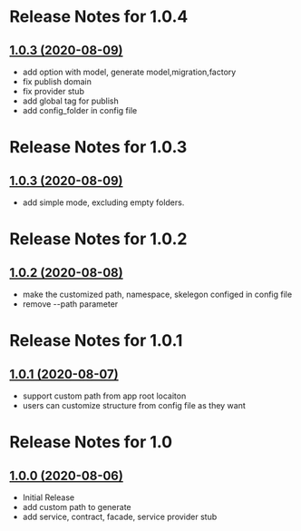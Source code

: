 

# Release Notes for 1.0.4

## [1.0.3 (2020-08-09)](https://github.com/ArtisanCloud/ServiceMaker/releases/tag/1.0.4)
- add option with model, generate model,migration,factory  
- fix publish domain
- fix provider stub
- add global tag for publish
- add config_folder in config file

# Release Notes for 1.0.3

## [1.0.3 (2020-08-09)](https://github.com/ArtisanCloud/ServiceMaker/releases/tag/1.0.3)
- add simple mode, excluding empty folders.

# Release Notes for 1.0.2

## [1.0.2 (2020-08-08)](https://github.com/ArtisanCloud/ServiceMaker/releases/tag/1.0.2)
- make the customized path, namespace, skelegon configed in config file
- remove --path parameter


# Release Notes for 1.0.1

## [1.0.1 (2020-08-07)](https://github.com/ArtisanCloud/ServiceMaker/releases/tag/1.0.1)
- support custom path from app root locaiton
- users can customize structure from config file as they want


# Release Notes for 1.0

## [1.0.0 (2020-08-06)](https://github.com/ArtisanCloud/ServiceMaker/releases/tag/1.0)
- Initial Release
- add custom path to generate
- add service, contract, facade, service provider stub
